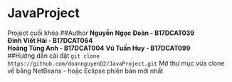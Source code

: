 # JavaProject
Project cuối khóa
##Author
**Nguyễn Ngọc Đoàn - B17DCAT039**	
**Đinh Viết Hải - B17DCAT064**	
**Hoàng Tùng Anh - B17DCAT004**	
**Vũ Tuấn Huy - B17DCAT099**	
##Hướng dẫn cài đặt
`git clone https://github.com/doannguyenD2/JavaProject.git`	
Mở thư mục vừa clone về bằng NetBeans - hoặc Eclipse phiên bản mới nhất
